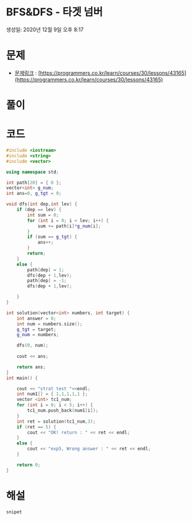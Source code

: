 # BFS&DFS - 타겟 넘버

생성일: 2020년 12월 9일 오후 8:17

# 문제

- [문제링크](https://programmers.co.kr/learn/courses/30/lessons/43165) : [https://programmers.co.kr/learn/courses/30/lessons/43165](https://programmers.co.kr/learn/courses/30/lessons/43165)

# 풀이

# 코드

```cpp
#include <iostream>
#include <string>
#include <vector>

using namespace std;

int path[20] = { 0 };
vector<int> g_num;
int ans=0, g_tgt = 0;

void dfs(int dep,int lev) {
	if (dep == lev) {
		int sum = 0;
		for (int i = 0; i < lev; i++) {
			sum += path[i]*g_num[i];
		}
		if (sum == g_tgt) {
			ans++;
		}
		return;
	}
	else {
		path[dep] = 1;
		dfs(dep + 1,lev);
		path[dep] = -1;
		dfs(dep + 1,lev);

	}
}

int solution(vector<int> numbers, int target) {
    int answer = 0;
	int num = numbers.size();
	g_tgt = target;
	g_num = numbers;

	dfs(0, num);
	
	cout << ans;

    return ans;
}
int main() {

	cout << "strat test "<<endl;
	int num1[] = { 1,1,1,1,1 };
	vector <int> tc1_num;
	for (int i = 0; i < 5; i++) {
		tc1_num.push_back(num1[i]);
	}
	int ret = solution(tc1_num,3);
	if (ret == 5) {
		cout << "OK! return : " << ret << endl;
	}
	else {
		cout << "exp5, Wrong answer : " << ret << endl;
	}

	return 0;
}
```

# 해설

```cpp
snipet
```